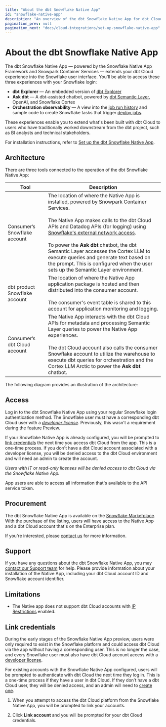 ```yaml
---
title: "About the dbt Snowflake Native App"
id: "snowflake-native-app"
description: "An overview of the dbt Snowflake Native App for dbt Cloud accounts"
pagination_prev: null
pagination_next: "docs/cloud-integrations/set-up-snowflake-native-app"
---
```


# About the dbt Snowflake Native App <Lifecycle status='preview' />

The dbt Snowflake Native App &mdash; powered by the Snowflake Native App Framework and Snowpark Container Services &mdash; extends your dbt Cloud experience into the Snowflake user interface. You'll be able to access these three experiences with your Snowflake login: 

- **dbt Explorer** &mdash; An embedded version of [dbt Explorer](/docs/collaborate/explore-projects) 
- **Ask dbt** &mdash; A dbt-assisted chatbot, powered by [dbt Semantic Layer](/docs/use-dbt-semantic-layer/dbt-sl), OpenAI, and Snowflake Cortex
- **Orchestration observability** &mdash; A view into the [job run history](/docs/deploy/run-visibility) and sample code to create Snowflake tasks that trigger [deploy jobs](/docs/deploy/deploy-jobs). 

These experiences enable you to extend what's been built with dbt Cloud to users who have traditionally worked downstream from the dbt project, such as BI analysts and technical stakeholders. 

For installation instructions, refer to [Set up the dbt Snowflake Native App](/docs/cloud-integrations/set-up-snowflake-native-app).

## Architecture

There are three tools connected to the operation of the dbt Snowflake Native App:

| Tool                               | Description |
|------------------------------------|-------------|
| Consumer’s Snowflake account       | The location of where the Native App is installed, powered by Snowpark Container Services. <br /><br /> The Native App makes calls to the dbt Cloud APIs and Datadog APIs (for logging) using [Snowflake's external network access](https://docs.snowflake.com/en/developer-guide/external-network-access/external-network-access-overview). <br /><br />To power the **Ask dbt** chatbot, the dbt Semantic Layer accesses the Cortex LLM to execute queries and generate text based on the prompt. This is configured when the user sets up the Semantic Layer environment. | 
| dbt product Snowflake account | The location of where the Native App application package is hosted and then distributed into the consumer account. <br /><br />The consumer's event table is shared to this account for application monitoring and logging. |
| Consumer’s dbt Cloud account       | The Native App interacts with the dbt Cloud APIs for metadata and processing Semantic Layer queries to power the Native App experiences. <br /> <br /> The dbt Cloud account also calls the consumer Snowflake account to utilize the warehouse to execute dbt queries for orchestration and the Cortex LLM Arctic to power the **Ask dbt** chatbot. |

The following diagram provides an illustration of the architecture:

<Lightbox src="/img/docs/cloud-integrations/architecture-dbt-snowflake-native-app.png" title="Architecture of dbt Cloud and Snowflake integration"/>


## Access

Log in to the dbt Snowflake Native App using your regular Snowflake login authentication method. The Snowflake user must have a corresponding dbt Cloud user with a _[developer license](/docs/cloud/manage-access/seats-and-users)_. Previously, this wasn't a requirement during the feature [Preview](/docs/dbt-versions/product-lifecycles#dbt-cloud). 

If your Snowflake Native App is already configured, you will be prompted to [link credentials](#link-credentials) the next time you access dbt Cloud from the app. This is a one-time process. If you don't have a dbt Cloud account associated with a developer license, you will be denied access to the dbt Cloud environment and will need an admin to create the account.

_Users with IT or read-only licenses will be denied access to dbt Cloud via the Snowflake Native App._

App users are able to access all information that's available to the API service token.

## Procurement
The dbt Snowflake Native App is available on the [Snowflake Marketplace](https://app.snowflake.com/marketplace/listing/GZTYZSRT2R3). With the purchase of the listing, users will have access to the Native App and a dbt Cloud account that's on the Enterprise plan. 

If you're interested, please [contact us](matilto:sales_snowflake_marketplace@dbtlabs.com) for more information. 

## Support
If you have any questions about the dbt Snowflake Native App, you may [contact our Support team](mailto:dbt-snowflake-marketplace@dbtlabs.com) for help. Please provide information about your installation of the Native App, including your dbt Cloud account ID and Snowflake account identifier. 

## Limitations
- The Native app does not support dbt Cloud accounts with [IP Restrictions](/docs/cloud/secure/ip-restrictions) enabled. 

## Link credentials

During the early stages of the Snowflake Native App preview, users were only required to exist in the Snowflake platform and could access dbt Cloud via the app without having a corresponding user. This is no longer the case, and every Snowflake user must also have dbt Cloud account access with a [developer license](/docs/cloud/manage-access/seats-and-users). 

For existing accounts with the Snowflake Native App configured, users will be prompted to authenticate with dbt Cloud the next time they log in. This is a one-time process if they have a user in dbt Cloud. If they don’t have a dbt Cloud user, they will be denied access, and an admin will need to [create one](/docs/cloud/manage-access/invite-users). 

1. When you attempt to access the dbt Cloud platform from the Snowflake Native App, you will be prompted to link your accounts.

<Lightbox src="/img/docs/dbt-cloud/snowflake-link-account-prompt.png" width="90%" title="The Snowflake Native App prompt to link accounts" />

2. Click **Link account** and you will be prompted for your dbt Cloud credentials. 

<Lightbox src="/img/docs/dbt-cloud/snowflake-link-dbt-cloud.png" width="90%" title="The link accounts prompt" />
